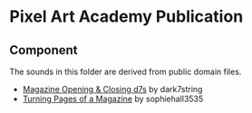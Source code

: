 # Pixel Art Academy Publication

## Component

The sounds in this folder are derived from public domain files.

- [Magazine Opening & Closing d7s](https://freesound.org/people/dark7string/sounds/660152/) by dark7string
- [Turning Pages of a Magazine](https://freesound.org/people/sophiehall3535/sounds/248045/) by sophiehall3535
